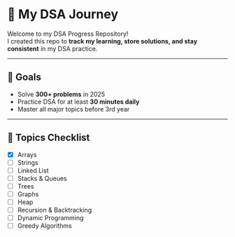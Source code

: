 # 🚀 My DSA Journey

Welcome to my DSA Progress Repository!  
I created this repo to **track my learning, store solutions, and stay consistent** in my DSA practice.  

---

## 🎯 Goals
- Solve **300+ problems** in 2025  
- Practice DSA for at least **30 minutes daily**  
- Master all major topics before 3rd year  

---

## 📌 Topics Checklist

- [x] Arrays
- [ ] Strings
- [ ] Linked List
- [ ] Stacks & Queues
- [ ] Trees
- [ ] Graphs
- [ ] Heap
- [ ] Recursion & Backtracking
- [ ] Dynamic Programming
- [ ] Greedy Algorithms
